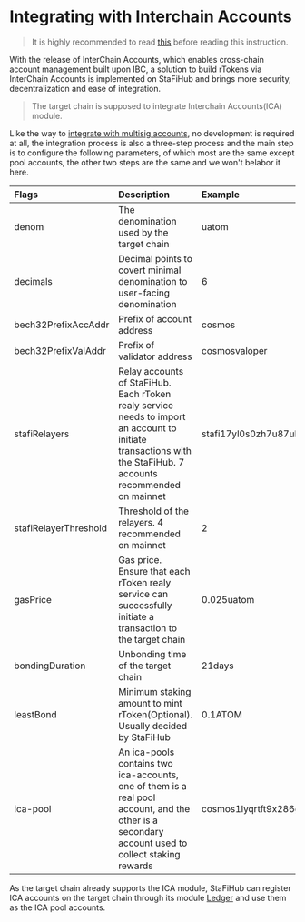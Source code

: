 # Integrating with Interchain Accounts

> It is highly recommended to read [this](https://ibc.cosmos.network/main/apps/interchain-accounts/overview.html#) before reading this instruction.

With the release of InterChain Accounts, which enables cross-chain account management built upon IBC, a solution to build rTokens via InterChain Accounts is implemented on StaFiHub and brings more security, decentralization and ease of integration.

> The target chain is supposed to integrate Interchain Accounts(ICA) module. 

Like the way to [integrate with multisig accounts](#https://app.gitbook.com/o/PkZ9s2zCpTrmEqTqHIQh/s/zmKNtlFtsE0JPahPkNCA/rtoken/integrate-rtoken/integrating-with-multisign-accounts), no development is required at all, the integration process is also a three-step process and the main step is to configure the following parameters, of which most are the same except pool accounts, the other two steps are the same and we won't belabor it here.

|Flags    |Description    | Example |
| :------------ | :------------ | :------------ |
|denom   | The denomination used by the target chain | uatom |
|decimals   | Decimal points to covert minimal denomination to user-facing denomination | 6 |
|bech32PrefixAccAddr   | Prefix of account address | cosmos |
|bech32PrefixValAddr   | Prefix of validator address | cosmosvaloper |
|stafiRelayers   | Relay accounts of StaFiHub. Each rToken realy service needs to import an account to initiate transactions with the StaFiHub. 7 accounts recommended on mainnet | stafi17yl0s0zh7u87uhluzn2egg5ru2hy3jqxfspdlp:stafi12a0n3294pncp24c93d0as3g3t5zjhcnrnugsd7:stafi1tjg6cw5lklvz7nwd0ck9veua9ldm4lxnrr99y4 |
|stafiRelayerThreshold   | Threshold of the relayers. 4 recommended on mainnet | 2 |
|gasPrice   | Gas price. Ensure that each rToken realy service can successfully initiate a transaction to the target chain | 0.025uatom |
|bondingDuration   | Unbonding time of the target chain | 21days |
|leastBond   | Minimum staking amount to mint rToken(Optional). Usually decided by StaFiHub | 0.1ATOM |
|ica-pool   | An ica-pools contains two ica-accounts, one of them is a real pool account, and the other is a secondary account used to collect staking rewards | cosmos1lyqrtft9x286gfsf30rf8vtvmc3jgd0mevd8p3:cosmos1u5dfrwye0vgtf706wc0h55vl06v0mc23fsu225:cosmos1pv9vxz6d38thesq82dgfuhdlujj0vwkddkpkvp |

As the target chain already supports the ICA module, StaFiHub can register ICA accounts on the target chain through its module [Ledger](https://github.com/stafihub/stafihub/tree/main/x/ledger) and use them as the ICA pool accounts.

 







